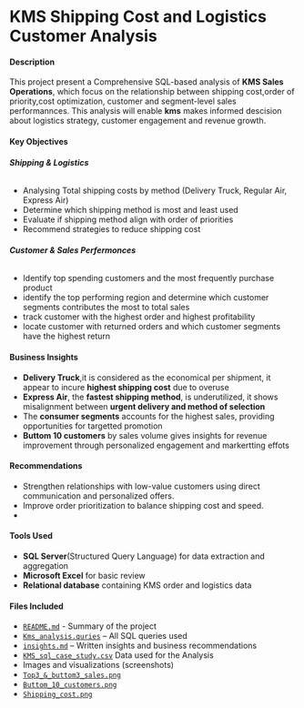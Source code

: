 # KMS Shipping Cost and Logistics Customer Analysis
#### **Description**
This project present a Comprehensive SQL-based analysis of **KMS Sales Operations**, which focus on the relationship between shipping cost,order of priority,cost optimization, customer and  segment-level sales performannces.
This analysis will enable **kms** makes informed descision about logistics strategy, customer engagement and revenue growth.

#### **Key Objectives**
###### **Shipping & Logistics**
* Analysing Total shipping costs by method (Delivery Truck, Regular Air, Express Air)
* Determine which shipping method is most and least used
* Evaluate if shipping method align with order of priorities
* Recommend strategies to reduce shipping cost
###### **Customer & Sales Perfermonces**
* Identify top spending customers and the most frequently purchase product
* identify the top performing region and determine which customer segments contributes the most to total sales
* track customer with the highest order and highest profitability
* locate customer with returned orders and which customer segments have the highest return
#### **Business Insights**
* **Delivery Truck**,it is considered as the economical per shipment, it appear to incure **highest shipping cost** due to overuse
* **Express Air**, the **fastest shipping method**, is underutilized, it shows misalignment between **urgent delivery and method of selection**
* The **consumer segments** accounts for the highest sales, providing opportunities for targetted promotion
*  **Buttom 10 customers** by sales volume gives insights for revenue improvement through personalized engagement and markertting effots

#### **Recommendations**
- Strengthen relationships with low-value customers using direct communication and personalized offers.
- Improve order prioritization to balance shipping cost and speed.
- 
####  Tools Used
* **SQL Server**(Structured Query Language) for data extraction and aggregation
* **Microsoft Excel** for basic review
* **Relational database** containing KMS order and logistics data

 #### Files Included
* [`README.md`](README.md) - Summary of the project
* [`Kms_analysis.quries`](Kms_analysis.quries) – All SQL queries used
* [`insights.md`](insights.md) – Written insights and business recommendations
* [`KMS_sql_case_study.csv`](`KMS_sql_case_study.csv) Data used for the Analysis
* Images and visualizations (screenshots)
* [`Top3_&_buttom3_sales.png`](Top3_&_buttom3_sales.png.png)
* [`Buttom_10_customers.png`](Buttom_10_customer.png.png)
* [`Shipping_cost.png`](Shipping_cost.png) 


